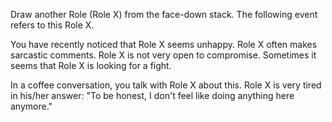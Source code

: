 Draw another Role (Role X) from the face-down stack. The following event refers to this Role X.

You have recently noticed that Role X seems unhappy. Role X often makes sarcastic comments. Role X is not very open to compromise. Sometimes it seems that Role X is looking for a fight.

In a coffee conversation, you talk with Role X about this. Role X is very tired in his/her answer: &quot;To be honest, I don't feel like doing anything here anymore.&quot;
